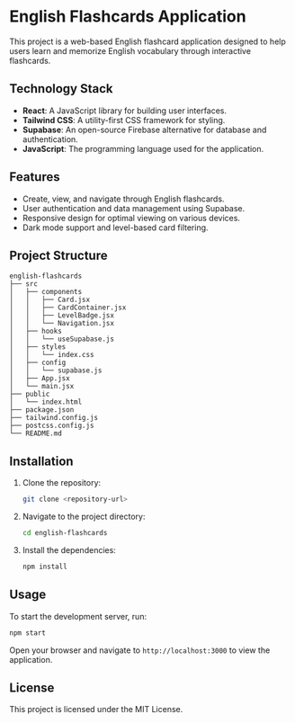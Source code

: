 # English Flashcards Application

This project is a web-based English flashcard application designed to help users learn and memorize English vocabulary through interactive flashcards.

## Technology Stack
- **React**: A JavaScript library for building user interfaces.
- **Tailwind CSS**: A utility-first CSS framework for styling.
- **Supabase**: An open-source Firebase alternative for database and authentication.
- **JavaScript**: The programming language used for the application.

## Features
- Create, view, and navigate through English flashcards.
- User authentication and data management using Supabase.
- Responsive design for optimal viewing on various devices.
- Dark mode support and level-based card filtering.

## Project Structure
```
english-flashcards
├── src
│   ├── components
│   │   ├── Card.jsx
│   │   ├── CardContainer.jsx
│   │   ├── LevelBadge.jsx
│   │   └── Navigation.jsx
│   ├── hooks
│   │   └── useSupabase.js
│   ├── styles
│   │   └── index.css
│   ├── config
│   │   └── supabase.js
│   ├── App.jsx
│   └── main.jsx
├── public
│   └── index.html
├── package.json
├── tailwind.config.js
├── postcss.config.js
└── README.md
```

## Installation
1. Clone the repository:
   ```bash
   git clone <repository-url>
   ```
2. Navigate to the project directory:
   ```bash
   cd english-flashcards
   ```
3. Install the dependencies:
   ```bash
   npm install
   ```

## Usage
To start the development server, run:
```bash
npm start
```
Open your browser and navigate to `http://localhost:3000` to view the application.

## License
This project is licensed under the MIT License.
